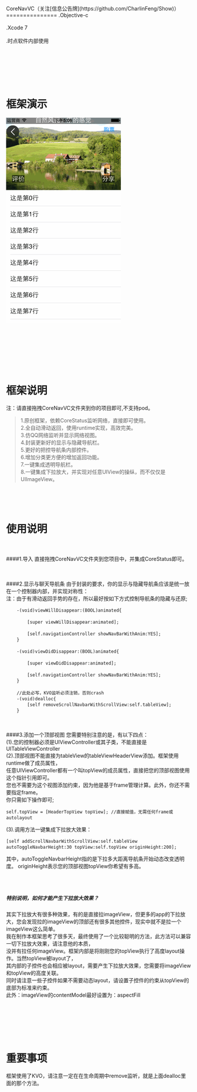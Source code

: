 <br/>
CoreNavVC（关注[信息公告牌](https://github.com/CharlinFeng/Show)）
===============
.Objective-c<br/><br/>
.Xcode 7<br/><br/>
.时点软件内部使用

<br/><br/><br/> 
框架演示
===============

![image](https://github.com/CharlinFeng/Resource/blob/master/CoreNavVC/1.gif)<br /><br />

<br/><br/><br/> 
框架说明
===============

注：请直接拖拽CoreNavVC文件夹到你的项目即可,不支持pod。


>1.原创框架，依赖CoreStatus监听网络，直接即可使用。<br />
>2.全自动滑动返回，使用runtime实现，高效完美。<br />
>3.仿QQ网络监听并显示网络视图。<br />
>4.封装更新好的显示与隐藏导航栏。<br />
>5.更好的把控导航条内部控件。<br />
>6.增加分类更方便的增加返回功能。<br />
>7.一键集成透明导航栏。<br />
>8.一键集成下拉放大，并实现对任意UIView的操纵，而不仅仅是UIImageView。


<br/><br/><br/> 

使用说明
===============
<br/><br/>
####1.导入
直接拖拽CoreNavVC文件夹到您项目中，并集成CoreStatus即可。



<br/><br/>
####2.显示与聊天导航条
由于封装的要求，你的显示与隐藏导航条应该是统一放在一个控制器内部，并实现对称性：<br/>
注：由于有滑动返回手势的存在，所以最好按如下方式控制导航条的隐藏与还原;

        -(void)viewWillDisappear:(BOOL)animated{
            
            [super viewWillDisappear:animated];
          
            [self.navigationController showNavBarWithAnim:YES];
        }
        
        -(void)viewDidDisappear:(BOOL)animated{
            
            [super viewDidDisappear:animated];
            
            [self.navigationController showNavBarWithAnim:YES];
        }
        
        //此处必写，KVO监听必须注销，否则crash
        -(void)dealloc{
            [self removeScrollNavbarWithScrollView:self.tableView];
        }


<br/><br/>
####3.添加一个顶部视图
您需要特别注意的是，有以下四点：<br/>
(1).您的控制器必须是UIViewController或其子类，不能直接是UITableViewController <br/>
(2).顶部视图不能直接为tableView的tableViewHeaderView添加。框架使用runtime做了成员属性，<br/>
任意UIViewController都有一个叫topView的成员属性，直接把您的顶部视图使用这个指针引用即可。<br/>
您也不需要为这个视图添加约束，因为他是基于frame管理计算。此外，你还不需要指定frame。<br/>
你只需如下操作即可;

    self.topView = [HeaderTopView topView]; //直接赋值，无需任何frame或autolayout

(3).调用方法一键集成下拉放大效果：

    [self addScrollNavbarWithScrollView:self.tableView autoToggleNavbarHeight:30 topView:self.topView originHeight:200];

其中，autoToggleNavbarHeight指的是下拉多大距离导航条开始动态改变透明度。
originHeight表示您的顶部视图topView你希望有多高。

<br/><br/>
##### 特别说明，如何才能产生下拉放大效果？
其实下拉放大有很多种效果，有的是直接拉imageView，但更多的app的下拉放大，您会发现拉的imageView的顶部还有很多其他控件，现实中就不是拉一个imageView这么简单。<br/>
我在制作本框架思考了很多天，最终使用了一个比较聪明的方法，此方法可以兼容一切下拉放大效果，请注意他的本质，<br/>没并有拉任何imageView。框架内部是将刚刚您的topView执行了高度layout操作。当然topView被layout了，<br/>其内部的子控件也会相应被layout，需要产生下拉放大效果，您需要将imageView和topView的高度关联。<br/>
同时请注意一些子控件如果不需要动态layout，请设置子控件的约束从topView的底部为标准来约束。<br/>
此外：imageView的contentModel最好设置为：aspectFill


<br/><br/><br/> 
重要事项
===============
框架使用了KVO，请注意一定在在生命周期中remove监听，就是上面dealloc里面的那个方法。
